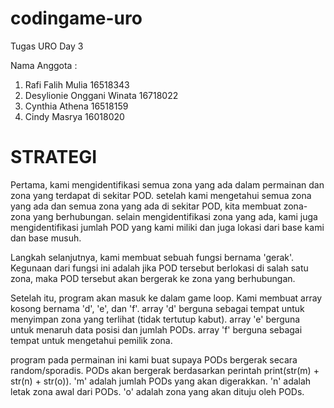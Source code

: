 # codingame-uro
Tugas URO Day 3

Nama Anggota :
1. Rafi Falih Mulia 16518343
2. Desylionie Onggani Winata 16718022
3. Cynthia Athena 16518159
4. Cindy Masrya 16018020


# STRATEGI
Pertama, kami mengidentifikasi semua zona yang ada dalam permainan dan zona yang terdapat di sekitar POD. setelah kami mengetahui semua zona yang ada dan semua zona yang ada di sekitar POD, kita membuat zona-zona yang berhubungan. selain mengidentifikasi zona yang ada, kami juga mengidentifikasi jumlah POD yang kami miliki dan juga lokasi dari base kami dan base musuh. 

Langkah selanjutnya, kami membuat sebuah fungsi bernama 'gerak'. Kegunaan dari fungsi ini adalah jika POD tersebut berlokasi di salah satu zona, maka POD tersebut akan bergerak ke zona yang berhubungan. 

Setelah itu, program akan masuk ke dalam game loop. Kami membuat array kosong bernama 'd', 'e', dan 'f'. array 'd' berguna sebagai tempat untuk menyimpan zona yang terlihat (tidak tertutup kabut). array 'e' berguna untuk menaruh data posisi dan jumlah PODs. array 'f' berguna sebagai tempat untuk mengetahui pemilik zona. 

program pada permainan ini kami buat supaya PODs bergerak secara random/sporadis. PODs akan bergerak berdasarkan perintah print(str(m) + str(n) + str(o)). 'm' adalah jumlah PODs yang akan digerakkan. 'n' adalah letak zona awal dari PODs. 'o' adalah zona yang akan dituju oleh PODs.
